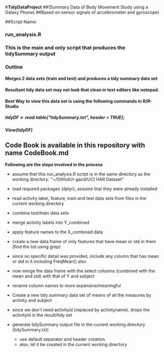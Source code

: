 #**TidyDataProject**
##(Summary Data of Body Movement Study using a Galaxy Phone) 
##Based on sensor signals of accelerometer and gyroscope)

##Script Name: 
###  run_analysis.R
###      This is the main and only script that produces the tidySummary output
###  Outline
####    Merges 2 data sets (train and test) and produces a tidy summary data set
####    Resultant tidy data set may not look that clean in text editors like notepad.
####    Best Way to view this data set is using the following commands in R/R-Studio
#####       tidyDF <- read.table("tidySummary.txt", header = TRUE); 
#####       View(tidyDF)

## Code Book is available in this repository with name CodeBook.md

**Following are the steps involved in the process**

- assume that this run_analysis.R script is in the same directory as the working directory: "~/GitHub/r-gacd/UCI HAR Dataset"

- load required packages (dplyr); assume that they were already installed

- read activity label, feature, train and test data sets from files in the current working directory 

- combine test/train data sets

- merge activity labels into Y_combined

- apply feature names to the X_combined data

- create a new data frame of only features that have mean or std in them (find the list using grep)
- since no specific detail was provided, include any column that has mean or std in it including FreqMean() also    

- now merge the data frame with the select columns (combined with the mean and std) with that of Y and subject

- rename column names to more expansive/meaningful

- Create a new tidy summary data set of means of all the measures by activity and subject

- since we don't need activityid (replaced by activityname), drops the activityid in the result/tidy set

- generate tidySummary output file in the current working directory (tidySummary.txt)

  - use default separator and header creation. 
  - also, let it be created in the current working directory

